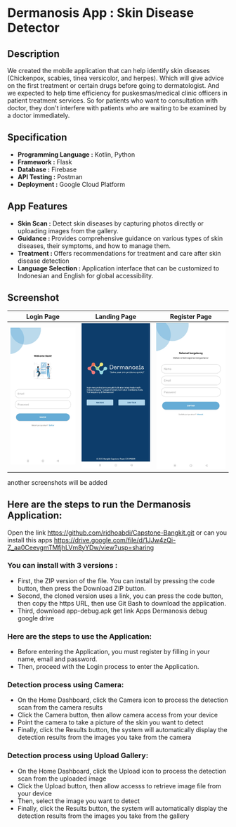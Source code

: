 # Dermanosis App : Skin Disease Detector

## Description
We created the mobile application that can help identify skin diseases (Chickenpox, scabies, tinea versicolor, and herpes). Which will give advice on the first treatment or certain drugs before going to dermatologist. 
And we expected to help time efficiency for puskesmas/medical clinic officers in patient treatment services. So for patients who want to consultation with doctor, they don't interfere with patients who are waiting to be examined by a doctor immediately.

## Specification
- <b>Programming Language :</b> Kotlin, Python
- <b>Framework :</b> Flask
- <b>Database :</b> Firebase
- <b>API Testing :</b> Postman
- <b>Deployment :</b> Google Cloud Platform

## App Features
- <b>Skin Scan :</b> Detect skin diseases by capturing photos directly or uploading images from the gallery.
- <b>Guidance : </b> Provides comprehensive guidance on various types of skin diseases, their symptoms, and how to manage them.
- <b>Treatment : </b> Offers recommendations for treatment and care after skin disease detection
- <b>Language Selection : </b> Application interface that can be customized to Indonesian and English for global accessibility.

## Screenshot

| Login Page | Landing Page | Register Page |
|---------|---------|---------|
| [![Gambar 1](https://github.com/ridhoabdi/portfolio/blob/main/images/readme-each-repository/dermanosis-app/landing-page-login.png)](https://github.com/ridhoabdi/portfolio/blob/main/images/readme-each-repository/dermanosis-app/landing-page-login.png) | [![Gambar 2](https://github.com/ridhoabdi/portfolio/blob/main/images/readme-each-repository/dermanosis-app/landing-page.png)](https://github.com/ridhoabdi/portfolio/blob/main/images/readme-each-repository/dermanosis-app/landing-page.png) | [![Gambar 3](https://github.com/ridhoabdi/portfolio/blob/main/images/readme-each-repository/dermanosis-app/landing-page-register.png)](https://github.com/ridhoabdi/portfolio/blob/main/images/readme-each-repository/dermanosis-app/landing-page-register.png) |

another screenshots will be added

## Here are the steps to run the Dermanosis Application:
Open the link https://github.com/ridhoabdi/Capstone-Bangkit.git or
can you install this apps https://drive.google.com/file/d/1JJw4zQi-Z_aa0CeevgmTMfjhLVm8yYDw/view?usp=sharing

### You can install with 3 versions :
- First, the ZIP version of the file. You can install by pressing the code button, then press the Download ZIP button.
- Second, the cloned version uses a link, you can press the code button, then copy the https URL, then use Git Bash to download the application.
- Third, download app-debug.apk get link Apps Dermanosis debug google drive

### Here are the steps to use the Application:
- Before entering the Application, you must register by filling in your name, email and password.
- Then, proceed with the Login process to enter the Application.

### Detection process using Camera:
- On the Home Dashboard, click the Camera icon to process the detection scan from the camera results
- Click the Camera button, then allow camera access from your device
- Point the camera to take a picture of the skin you want to detect
- Finally, click the Results button, the system will automatically display the detection results from the images you take from the camera

### Detection process using Upload Gallery:
- On the Home Dashboard, click the Upload icon to process the detection scan from the uploaded image
- Click the Upload button, then allow accesss to retrieve image file from your device
- Then, select the image you want to detect
- Finally, click the Results button, the system will automatically display the detection results from the images you take from the gallery
